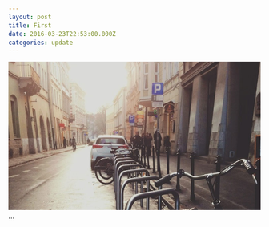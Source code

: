 ```yaml
---
layout: post
title: First
date: 2016-03-23T22:53:00.000Z
categories: update
---
```


<img src="/images/fulls/01.jpg" class="fit image">
...
